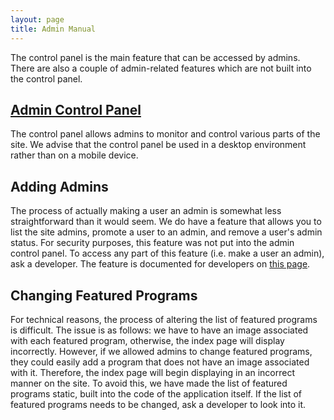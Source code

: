 ```yaml
---
layout: page
title: Admin Manual
---
```


The control panel is the main feature that can be accessed by admins. There are also a couple of admin-related features which are not built into the control panel.

## [Admin Control Panel](./control-panel)

The control panel allows admins to monitor and control various parts of the site. We advise that the control panel be used in a desktop environment rather than on a mobile device.

## Adding Admins

The process of actually making a user an admin is somewhat less straightforward than it would seem. We do have a feature that allows you to list the site admins, promote a user to an admin, and remove a user's admin status. For security purposes, this feature was not put into the admin control panel. To access any part of this feature (i.e. make a user an admin), ask a developer. The feature is documented for developers on [this page](../dev/scripts).

## Changing Featured Programs

For technical reasons, the process of altering the list of featured programs is difficult. The issue is as follows: we have to have an image associated with each featured program, otherwise, the index page will display incorrectly. However, if we allowed admins to change featured programs, they could easily add a program that does not have an image associated with it. Therefore, the index page will begin displaying in an incorrect manner on the site. To avoid this, we have made the list of featured programs static, built into the code of the application itself. If the list of featured programs needs to be changed, ask a developer to look into it.
